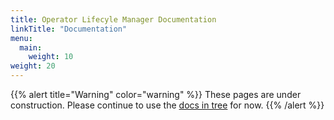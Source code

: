 ```yaml
---
title: Operator Lifecyle Manager Documentation
linkTitle: "Documentation"
menu:
  main:
    weight: 10
weight: 20
---
```


{{% alert title="Warning" color="warning" %}}
These pages are under construction. Please continue to use the [docs in
tree](https://github.com/operator-framework/operator-sdk/tree/master/doc)
for now.
{{% /alert %}}
